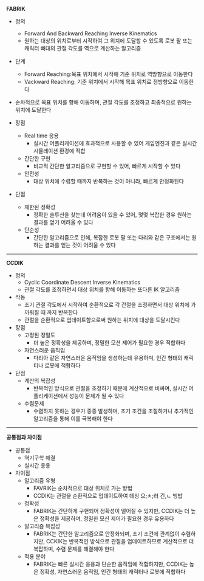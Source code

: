 **FABRIK**

- 정의
    - Forward And Backward Reaching Inverse Kinematics
    - 원하는 대상의 위치로부터 시작하여 그 위치에 도달할 수 있도록 로봇 팔 또는 캐릭터 뼈대의 관절 각도를 역으로 계산하는 알고리즘

- 단계
    - Forward Reaching:목표 위치에서 시작해 기준 위치로 역방향으로 이동한다
    - Vackward Reaching: 기준 위치에서 시작해 목표 위치로 정방향으로 이동한다
- 순차적으로 목표 위치를 향해 이동하며, 관절 각도를 조정하고 최종적으로 원하는 위치에 도달한다
- 장점
    - Real time 응용
        - 실시간 어플리케이션에 효과적으로 사용할 수 있어 게임엔진과 같은 실시간 시뮬레이션 환경에 적합
    - 간단한 구현
        - 비교적 간단한 알고리즘으로 구현할 수 있어, 빠르게 시작할 수 있다
    - 안전성
        - 대상 위치에 수렴할 때까지 반복하는 것이 아니라, 빠르게 안정화된다
- 단점
    - 제한된 정확성
        - 정확한 솔루션을 찾는데 어려움이 있을 수 있어, 몇몇 복잡한 경우 원하는 결과를 얻기 어려울 수 있다
    - 단순성
        - 간단한 알고리즘으로 인해, 복잡한 로봇 팔 또는 다리와 같은 구조에서는 원하는 결과를 얻는 것이 어려울 수 있다

---

**CCDIK**

- 정의
    - Cyclic Coordinate Descent Inverse Kinematics
    - 관절 각도를 조정하면서 대상 위치를 향해 이동하는 또다른 IK 알고리즘
- 작동
    - 초기 관절 각도에서 시작하여 순환적으로 각 간절을 조정하면서 대상 위치에 가까워질 때 까지 반복한다
    - 관절을 순환적으로 업데이트함으로써 원하는 위치에 대상을 도달시킨다
- 장점
    - 고정된 정밀도
        - 더 높은 정확성을 제공하며, 정밀한 모션 제어가 필요한 경우 적합하다
    - 자연스러운 움직임
        - 다리아 같은 자연스러운 움직임을 생성하는데 유용하며, 인간 형태의 캐릭터나 로봇에 적합하다
- 단점
    - 계산의 복잡성
        - 반복적인 방식으로 관절을 조정하기 때문에 계산적으로 비싸며, 실시간 어플리케이션에서 성능이 문제가 될 수 있다
    - 수렴문제
        - 수렴하지 못하는 경우가 종종 발생하며, 초기 조건을 조절하거나 추가적인 알고리즘을 통해 이를 극복해야 한다

---

**공통점과 차이점**

- 공통점
    - 역기구학 해결
    - 실시간 응용
- 차이점
    - 알고리즘 유형
        - FAVRIK는 순차적으로 대상 위치로 가는 방법
        - CCDIK는 관절을 순환적으로 업데이트하여 데싱 으;ㅊ;러 긴,ㄴ 빙밥
    - 정확성
        - FABRIK는 간단하게 구현되어 정확성이 떨어질 수 있지만, CCDIK는 더 높은 정확성을 제공하며, 정밀한 모션 제어가 필요한 경우 유용하다
    - 알고리즘 복잡성
        - FABRIK는 간단한 알고리즘으로 안정화되며, 초기 조건에 관계없이 수렴하지만, CCKIK는 반복적인 방식으로 관절을 업데이트하므로 계산적으로 더 복잡하며, 수렴 문제를 해결해야 한다
    - 적용 분야
        - FABRIK는 빠른 실시간 응용과 단순한 움직임에 적합하지만, CCDIK는 높은 정확성, 자연스러운 움직임, 인간 형태의 캐릭터나 로봇에 적합하다